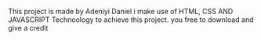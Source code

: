 This project is made by Adeniyi Daniel 
i make use of HTML, CSS AND JAVASCRIPT Technoology to achieve this project. you free to download and give a credit
